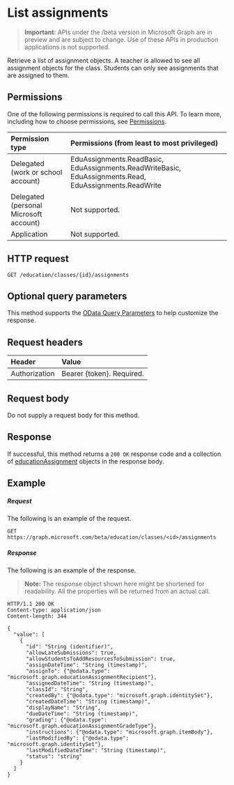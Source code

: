 # List assignments

> **Important:** APIs under the /beta version in Microsoft Graph are in preview and are subject to change. Use of these APIs in production applications is not supported.

Retrieve a list of assignment objects. A teacher is allowed to see all assignment objects for the class. Students can only see assignments that are assigned to them.

## Permissions
One of the following permissions is required to call this API. To learn more, including how to choose permissions, see [Permissions](../../../concepts/permissions_reference.md).

|Permission type      | Permissions (from least to most privileged)              |
|:--------------------|:---------------------------------------------------------|
|Delegated (work or school account) | EduAssignments.ReadBasic, EduAssignments.ReadWriteBasic, EduAssignments.Read, EduAssignments.ReadWrite   |
|Delegated (personal Microsoft account) |  Not supported.  |
|Application | Not supported. | 

## HTTP request
<!-- { "blockType": "ignored" } -->
```http
GET /education/classes/{id}/assignments
```
## Optional query parameters
This method supports the [OData Query Parameters](http://graph.microsoft.io/docs/overview/query_parameters) to help customize the response.

## Request headers
| Header       | Value |
|:---------------|:--------|
| Authorization  | Bearer {token}. Required.  |

## Request body
Do not supply a request body for this method.
## Response
If successful, this method returns a `200 OK` response code and a collection of [educationAssignment](../resources/educationassignment.md) objects in the response body.
## Example
##### Request
The following is an example of the request.
<!-- {
  "blockType": "request",
  "name": "get_assignments"
}-->
```http
GET https://graph.microsoft.com/beta/education/classes/<id>/assignments
```
##### Response
The following is an example of the response. 

>**Note:** The response object shown here might be shortened for readability. All the properties will be returned from an actual call.

<!-- {
  "blockType": "response",
  "truncated": true,
  "@odata.type": "microsoft.graph.educationAssignment",
  "isCollection": true
} -->
```http
HTTP/1.1 200 OK
Content-type: application/json
Content-length: 344

{
  "value": [
    {
      "id": "String (identifier)",
      "allowLateSubmissions": true,
      "allowStudentsToAddResourcesToSubmission": true,
      "assignDateTime": "String (timestamp)",
      "assignTo": {"@odata.type": "microsoft.graph.educationAssignmentRecipient"},
      "assignedDateTime": "String (timestamp)",
      "classId": "String",
      "createdBy": {"@odata.type": "microsoft.graph.identitySet"},
      "createdDateTime": "String (timestamp)",
      "displayName": "String",
      "dueDateTime": "String (timestamp)",
      "grading": {"@odata.type": "microsoft.graph.educationAssignmentGradeType"},
      "instructions": {"@odata.type": "microsoft.graph.itemBody"},
      "lastModifiedBy": {"@odata.type": "microsoft.graph.identitySet"},
      "lastModifiedDateTime": "String (timestamp)",
      "status": "string"
    }
  ]
}
```

<!-- uuid: 8fcb5dbc-d5aa-4681-8e31-b001d5168d79
2015-10-25 14:57:30 UTC -->
<!-- {
  "type": "#page.annotation",
  "description": "List assignments",
  "keywords": "",
  "section": "documentation",
  "tocPath": ""
}-->
